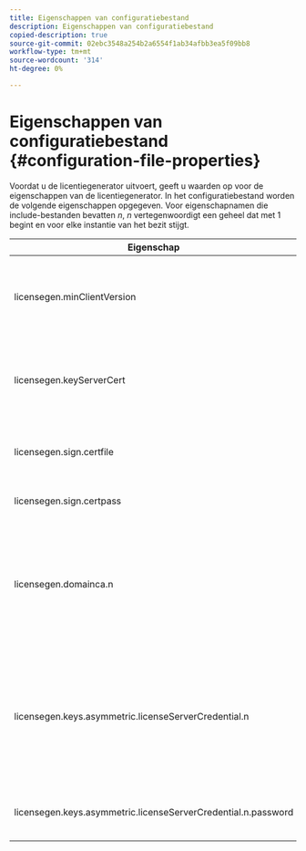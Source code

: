 ```yaml
---
title: Eigenschappen van configuratiebestand
description: Eigenschappen van configuratiebestand
copied-description: true
source-git-commit: 02ebc3548a254b2a6554f1ab34afbb3ea5f09bb8
workflow-type: tm+mt
source-wordcount: '314'
ht-degree: 0%

---
```


# Eigenschappen van configuratiebestand {#configuration-file-properties}

Voordat u de licentiegenerator uitvoert, geeft u waarden op voor de eigenschappen van de licentiegenerator. In het configuratiebestand worden de volgende eigenschappen opgegeven. Voor eigenschapnamen die include-bestanden bevatten *n*, *n* vertegenwoordigt een geheel dat met 1 begint en voor elke instantie van het bezit stijgt.

<table frame="all" colsep="1" rowsep="1" class="+ topic/table adobe-d/table " id="table_qk1_rry_n4"> 
 <thead class="- topic/thead "> 
  <tr rowsep="1" class="- topic/row "> 
   <th colname="1" class="- topic/entry entry"> Eigenschap </th> 
   <th colname="2" class="- topic/entry entry"> Beschrijving </th> 
  </tr> 
 </thead>
 <tbody class="- topic/tbody "> 
  <tr rowsep="1" class="- topic/row "> 
   <td colname="1" class="- topic/entry "><span class="+ topic/ph pr-d/codeph codeph"> licensegen.minClientVersion</span> </td> 
   <td colname="2" class="- topic/entry "> Stel de minimaal ondersteunde clientversie in. Als deze optie niet is ingesteld, worden standaard alle versies ondersteund. Stel deze waarde in om te bepalen hoe oudere clients reageren op licentievereisten die ze niet ondersteunen. Specificeer x (voor de Toegang van de Adobe x.0) waar x het belangrijkste versieaantal is. </td> 
  </tr> 
  <tr rowsep="1" class="- topic/row "> 
   <td colname="1" class="- topic/entry "><span class="+ topic/ph pr-d/codeph codeph"> licensegen.keyServerCert</span> </td> 
   <td colname="2" class="- topic/entry "> Sleutelservercertificaat (een door Adobe uitgegeven certificaat van de Server van de Vergunning dat door de Zeer belangrijke Server wordt gebruikt). Dit certificaat wordt alleen gebruikt als uit de metagegevens/het beleid blijkt dat een sleutelserver vereist is voor het leveren van gegevens op sleutelposities naar iOS-apparaten. </td> 
  </tr> 
  <tr rowsep="1" class="- topic/row "> 
   <td colname="1" class="- topic/entry "><span class="+ topic/ph pr-d/codeph codeph"> licensegen.sign.certfile</span> </td> 
   <td colname="2" class="- topic/entry "> Het PKCS12-bestand met de referenties van de licentieserver voor het ondertekenen van licenties. Deze eigenschap moet verwijzen naar een .pfx-bestand dat een certificaat en een persoonlijke sleutel bevat. </td> 
  </tr> 
  <tr rowsep="1" class="- topic/row "> 
   <td colname="1" class="- topic/entry "><span class="+ topic/ph pr-d/codeph codeph"> licensegen.sign.certpass</span> </td> 
   <td colname="2" class="- topic/entry ">Het wachtwoord dat wordt gebruikt om het bestand te beveiligen dat is opgegeven door <span class="+ topic/ph pr-d/codeph codeph"> licensegen.sign.certfile.</span> </td> 
  </tr> 
  <tr rowsep="1" class="- topic/row "> 
   <td colname="1" class="- topic/entry "><span class="+ topic/ph pr-d/codeph codeph">licensegen.domainca.n</span> </td> 
   <td colname="2" class="- topic/entry "> Als het produceren van domein-gebonden vergunningen, moeten één of meerdere certificaten van MAC van het Domein worden gespecificeerd om op de domeinautoriteiten te wijzen die door deze vergunningsuitgever worden vertrouwd. Als de licentieontvanger een domeincertificaat is, dat niet is uitgegeven door een van de opgegeven Domein CA's, kan geen licentie worden gegenereerd. This property specifies a .cer file that contains the certificate only (either PEM or DER format is acceptable). n moet monotonisch toenemen, beginnend bij 1. </td> 
  </tr> 
  <tr rowsep="1" class="- topic/row "> 
   <td colname="1" class="- topic/entry "><span class="+ topic/ph pr-d/codeph codeph">licensegen.keys.asymmetric.licenseServerCredential.n</span> </td> 
   <td colname="2" class="- topic/entry "> <p class="- topic/p ">Optioneel PKCS12-bestand met aanvullende licentieserverreferenties voor het decoderen van de CEK in de metagegevens en het beleid. Aanvullende referenties kunnen worden geconfigureerd als de inhoud eerder is verpakt met een ander licentieservercertificaat dan is opgegeven door <span class="codeph"> licensegen.sign.certfile</span>. Deze eigenschap moet verwijzen naar een <span class="filepath"> .pfx</span> bestand met een certificaat en een persoonlijke sleutel. n moet monotonisch toenemen, beginnend bij 1. </p> </td> 
  </tr> 
  <tr rowsep="0" class="- topic/row "> 
   <td colname="1" class="- topic/entry "><span class="+ topic/ph pr-d/codeph codeph">licensegen.keys.asymmetric.licenseServerCredential.n.password</span> </td> 
   <td colname="2" class="- topic/entry ">Het wachtwoord dat wordt gebruikt om het bestand te beveiligen dat wordt opgegeven door: <p><span class="+ topic/ph pr-d/codeph codeph"> licensegen.keys.asymmetric.licenseServerCredential.n</span> </p> </td> 
  </tr> 
 </tbody> 
</table>
